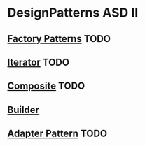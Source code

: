 # DesignPatterns ASD II

## [Factory Patterns](./Factory/Factory.md) TODO

## [Iterator](./Iterator/Iterator.md) TODO

## [Composite](./Composite/Composite.md) TODO

## [Builder](./Builder/Builder.md)

## [Adapter Pattern](./Adapter/Adapter.md) TODO
